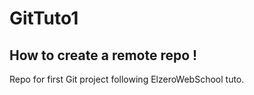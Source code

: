 # GitTuto1
## How to create a remote repo !
Repo for first Git project following ElzeroWebSchool tuto.
